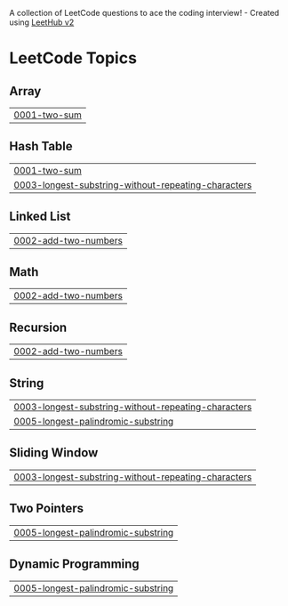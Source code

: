 A collection of LeetCode questions to ace the coding interview! - Created using [LeetHub v2](https://github.com/arunbhardwaj/LeetHub-2.0)
<!---LeetCode Topics Start-->
# LeetCode Topics
## Array
|  |
| ------- |
| [0001-two-sum](https://github.com/athul911/Leetcode/tree/master/0001-two-sum) |
## Hash Table
|  |
| ------- |
| [0001-two-sum](https://github.com/athul911/Leetcode/tree/master/0001-two-sum) |
| [0003-longest-substring-without-repeating-characters](https://github.com/athul911/Leetcode/tree/master/0003-longest-substring-without-repeating-characters) |
## Linked List
|  |
| ------- |
| [0002-add-two-numbers](https://github.com/athul911/Leetcode/tree/master/0002-add-two-numbers) |
## Math
|  |
| ------- |
| [0002-add-two-numbers](https://github.com/athul911/Leetcode/tree/master/0002-add-two-numbers) |
## Recursion
|  |
| ------- |
| [0002-add-two-numbers](https://github.com/athul911/Leetcode/tree/master/0002-add-two-numbers) |
## String
|  |
| ------- |
| [0003-longest-substring-without-repeating-characters](https://github.com/athul911/Leetcode/tree/master/0003-longest-substring-without-repeating-characters) |
| [0005-longest-palindromic-substring](https://github.com/athul911/Leetcode/tree/master/0005-longest-palindromic-substring) |
## Sliding Window
|  |
| ------- |
| [0003-longest-substring-without-repeating-characters](https://github.com/athul911/Leetcode/tree/master/0003-longest-substring-without-repeating-characters) |
## Two Pointers
|  |
| ------- |
| [0005-longest-palindromic-substring](https://github.com/athul911/Leetcode/tree/master/0005-longest-palindromic-substring) |
## Dynamic Programming
|  |
| ------- |
| [0005-longest-palindromic-substring](https://github.com/athul911/Leetcode/tree/master/0005-longest-palindromic-substring) |
<!---LeetCode Topics End-->